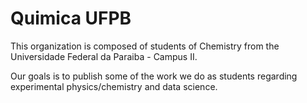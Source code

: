# Quimica UFPB

This organization is composed of students of Chemistry from the Universidade Federal da Paraiba - Campus II.

Our goals is to publish some of the work we do as students regarding experimental physics/chemistry and data science.
